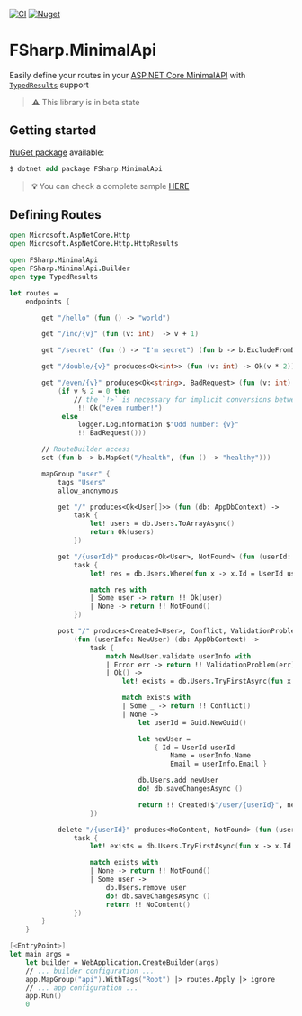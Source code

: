 [![CI](https://github.com/lucasteles/FSharp.MinimalApi/actions/workflows/ci.yml/badge.svg)](https://github.com/lucasteles/FSharp.MinimalApi/actions/workflows/ci.yml)
[![Nuget](https://img.shields.io/nuget/v/FSharp.MinimalApi.svg?style=flat)](https://www.nuget.org/packages/FSharp.MinimalApi)

# FSharp.MinimalApi 

Easily define your routes in your [ASP.NET Core MinimalAPI](https://learn.microsoft.com/en-us/aspnet/core/fundamentals/minimal-apis) with [`TypedResults`](https://learn.microsoft.com/en-us/aspnet/core/release-notes/aspnetcore-7.0?view=aspnetcore-7.0#typed-results-for-minimal-apis) support

> **⚠️** This library is in beta state

## Getting started

[NuGet package](https://www.nuget.org/packages/FSharp.MinimalApi) available:

```ps
$ dotnet add package FSharp.MinimalApi
```

> **💡** You can check a complete sample [HERE](https://github.com/lucasteles/FSharp.MinimalApi/tree/master/BasicApi)


## Defining Routes

```fsharp
open Microsoft.AspNetCore.Http
open Microsoft.AspNetCore.Http.HttpResults

open FSharp.MinimalApi
open FSharp.MinimalApi.Builder
open type TypedResults

let routes =
    endpoints {

        get "/hello" (fun () -> "world")

        get "/inc/{v}" (fun (v: int)  -> v + 1)

        get "/secret" (fun () -> "I'm secret") (fun b -> b.ExcludeFromDescription())

        get "/double/{v}" produces<Ok<int>> (fun (v: int) -> Ok(v * 2))

        get "/even/{v}" produces<Ok<string>, BadRequest> (fun (v: int) (logger: ILogger<_>) ->
            (if v % 2 = 0 then
                // the `!>` is necessary for implicit conversions between result types
                 !! Ok("even number!") 
             else
                 logger.LogInformation $"Odd number: {v}"
                 !! BadRequest()))

        // RouteBuilder access
        set (fun b -> b.MapGet("/health", (fun () -> "healthy")))

        mapGroup "user" {
            tags "Users"
            allow_anonymous

            get "/" produces<Ok<User[]>> (fun (db: AppDbContext) ->
                task {
                    let! users = db.Users.ToArrayAsync()
                    return Ok(users)
                })

            get "/{userId}" produces<Ok<User>, NotFound> (fun (userId: Guid) (db: AppDbContext) ->
                task {
                    let! res = db.Users.Where(fun x -> x.Id = UserId userId).TryFirstAsync()

                    match res with
                    | Some user -> return !! Ok(user)
                    | None -> return !! NotFound()
                })

            post "/" produces<Created<User>, Conflict, ValidationProblem>
                (fun (userInfo: NewUser) (db: AppDbContext) ->
                    task {
                        match NewUser.validate userInfo with
                        | Error err -> return !! ValidationProblem(err)
                        | Ok() ->
                            let! exists = db.Users.TryFirstAsync(fun x -> x.Email = userInfo.Email)

                            match exists with
                            | Some _ -> return !! Conflict()
                            | None ->
                                let userId = Guid.NewGuid()

                                let newUser =
                                    { Id = UserId userId
                                        Name = userInfo.Name
                                        Email = userInfo.Email }

                                db.Users.add newUser
                                do! db.saveChangesAsync ()

                                return !! Created($"/user/{userId}", newUser)
                    })

            delete "/{userId}" produces<NoContent, NotFound> (fun (userId: Guid) (db: AppDbContext) ->
                task {
                    let! exists = db.Users.TryFirstAsync(fun x -> x.Id = UserId userId)

                    match exists with
                    | None -> return !! NotFound()
                    | Some user ->
                        db.Users.remove user
                        do! db.saveChangesAsync ()
                        return !! NoContent()
                })
        }
    }

[<EntryPoint>]
let main args =
    let builder = WebApplication.CreateBuilder(args)
    // ... builder configuration ...
    app.MapGroup("api").WithTags("Root") |> routes.Apply |> ignore
    // ... app configuration ...
    app.Run()
    0
```
